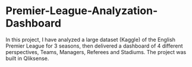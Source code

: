 # Premier-League-Analyzation-Dashboard
In this project, I have analyzed a large dataset (Kaggle) of the English Premier League for 3 seasons, then delivered a dashboard of 4 different perspectives, Teams, Managers, Referees and Stadiums.
The project was built in Qliksense.
